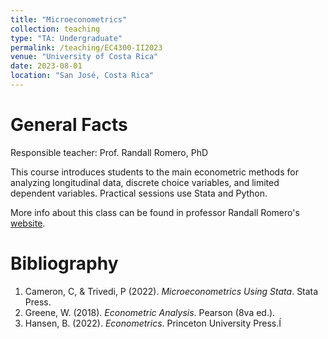 ```yaml
---
title: "Microeconometrics"
collection: teaching
type: "TA: Undergraduate"
permalink: /teaching/EC4300-II2023
venue: "University of Costa Rica"
date: 2023-08-01
location: "San José, Costa Rica"
---
```


General Facts
======

Responsible teacher: Prof. Randall Romero, PhD

This course introduces students to the main econometric methods for analyzing longitudinal data, discrete choice variables, and limited dependent variables. Practical sessions use Stata and Python.

More info about this class can be found in professor Randall Romero's [website](https://randall-romero.com/teaching/).

Bibliography
======
1. Cameron, C, & Trivedi, P (2022). *Microeconometrics Using Stata*. Stata Press.
2. Greene, W. (2018). *Econometric Analysis*. Pearson (8va ed.).
3. Hansen, B. (2022). *Econometrics*. Princeton University Press.Í
